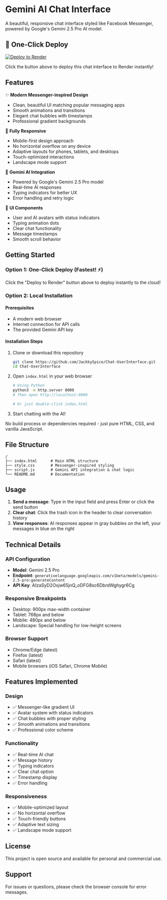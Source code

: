 # Gemini AI Chat Interface

A beautiful, responsive chat interface styled like Facebook Messenger, powered by Google's Gemini 2.5 Pro AI model.

## 🚀 One-Click Deploy

[![Deploy to Render](https://render.com/images/deploy-to-render-button.svg)](https://render.com/deploy?repo=https://github.com/JackkySpice/Chat-UserInterface)

Click the button above to deploy this chat interface to Render instantly!

## Features

✨ **Modern Messenger-inspired Design**
- Clean, beautiful UI matching popular messaging apps
- Smooth animations and transitions
- Elegant chat bubbles with timestamps
- Professional gradient backgrounds

📱 **Fully Responsive**
- Mobile-first design approach
- No horizontal overflow on any device
- Adaptive layouts for phones, tablets, and desktops
- Touch-optimized interactions
- Landscape mode support

🤖 **Gemini AI Integration**
- Powered by Google's Gemini 2.5 Pro model
- Real-time AI responses
- Typing indicators for better UX
- Error handling and retry logic

🎨 **UI Components**
- User and AI avatars with status indicators
- Typing animation dots
- Clear chat functionality
- Message timestamps
- Smooth scroll behavior

## Getting Started

### Option 1: One-Click Deploy (Fastest! ⚡)

Click the "Deploy to Render" button above to deploy instantly to the cloud!

### Option 2: Local Installation

#### Prerequisites
- A modern web browser
- Internet connection for API calls
- The provided Gemini API key

#### Installation Steps

1. Clone or download this repository
   ```bash
   git clone https://github.com/JackkySpice/Chat-UserInterface.git
   cd Chat-UserInterface
   ```

2. Open `index.html` in your web browser
   ```bash
   # Using Python
   python3 -m http.server 8000
   # Then open http://localhost:8000
   
   # Or just double-click index.html
   ```

3. Start chatting with the AI!

No build process or dependencies required - just pure HTML, CSS, and vanilla JavaScript.

## File Structure

```
/
├── index.html      # Main HTML structure
├── style.css       # Messenger-inspired styling
├── script.js       # Gemini API integration & chat logic
└── README.md       # Documentation
```

## Usage

1. **Send a message**: Type in the input field and press Enter or click the send button
2. **Clear chat**: Click the trash icon in the header to clear conversation history
3. **View responses**: AI responses appear in gray bubbles on the left, your messages in blue on the right

## Technical Details

### API Configuration
- **Model**: Gemini 2.5 Pro
- **Endpoint**: `generativelanguage.googleapis.com/v1beta/models/gemini-2.5-pro:generateContent`
- **API Key**: AIzaSyD2Oxjw65jnQ_oDFG8sc6DbrdWghygr6Cg

### Responsive Breakpoints
- Desktop: 900px max-width container
- Tablet: 768px and below
- Mobile: 480px and below
- Landscape: Special handling for low-height screens

### Browser Support
- Chrome/Edge (latest)
- Firefox (latest)
- Safari (latest)
- Mobile browsers (iOS Safari, Chrome Mobile)

## Features Implemented

### Design
- ✅ Messenger-like gradient UI
- ✅ Avatar system with status indicators
- ✅ Chat bubbles with proper styling
- ✅ Smooth animations and transitions
- ✅ Professional color scheme

### Functionality
- ✅ Real-time AI chat
- ✅ Message history
- ✅ Typing indicators
- ✅ Clear chat option
- ✅ Timestamp display
- ✅ Error handling

### Responsiveness
- ✅ Mobile-optimized layout
- ✅ No horizontal overflow
- ✅ Touch-friendly buttons
- ✅ Adaptive text sizing
- ✅ Landscape mode support

## License

This project is open source and available for personal and commercial use.

## Support

For issues or questions, please check the browser console for error messages.
